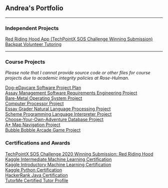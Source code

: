 ## Andrea's Portfolio

---

### Independent Projects

[Red Riding Hood App (TechPointX SOS Challenge Winning Submission)](/project-pages/red_riding_hood) <br>
[Backpat Volunteer Tutoring](/project-pages/backpat) <br>

---

### Course Projects
*Please note that I cannot provide source code or other files for course projects due to academic integrity policies at Rose-Hulman.*

[Dog-eDaycare Software Project Plan](/project-pages/dog-e-daycare_project_plan) <br>
[Assay Management Software Requirements Engineering Project](/project-pages/assay_management_requirements) <br>
[Bare-Metal Operating System Project](/project-pages/baremetal_os) <br>
[Computer Processor Project](/project-pages/computer_processor) <br>
[Essay Grader Natural Language Processing Project](/project-pages/essay_grader) <br>
[Scheme Programming Language Interpreter Project](/project-pages/scheme_interpreter) <br>
[Choose-Your-Own-Adventure Database Project](/project-pages/cyoa_database) <br>
[A* Map Navigation Project](/project-pages/map_nav) <br>
[Bubble Bobble Arcade Game Project](/project-pages/bubble_bobble) <br>

### Certifications and Awards

[TechPointX SOS Challenge 2020 Winning Submission: Red Riding Hood](https://devpost.com/software/red-riding-hood-2i47k3) <br>
[Kaggle Intermediate Machine Learning Certification](https://www.kaggle.com/learn/certification/andreawynn/intermediate-machine-learning) <br>
[Kaggle Introductory Machine Learning Certification](https://www.kaggle.com/learn/certification/andreawynn/intro-to-machine-learning) <br>
[Kaggle Python Certification](https://www.kaggle.com/learn/certification/andreawynn/python) <br>
[HackerRank Java Certification](https://www.hackerrank.com/certificates/8e67b1460247) <br>
[TutorMe Certified Tutor Profile](https://tutorme.com/tutors/264453/) <br>


